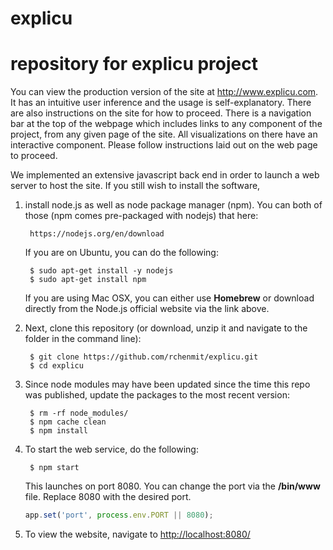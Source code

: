 explicu
===========

# repository for explicu project

You can view the production version of the site at http://www.explicu.com. It has an intuitive user inference and the usage is self-explanatory.  There are also instructions on the site for how to proceed. There is a navigation bar at the top of the webpage which includes links to any component of the project, from any given page of the site. All visualizations on there have an interactive component. Please follow instructions laid out on the web page to proceed. 

We implemented an extensive javascript back end in order to launch a web server to host the site. If you still wish to install the software, 


1. install node.js as well as node package manager (npm). You can both of those (npm comes pre-packaged with nodejs) that here:

        https://nodejs.org/en/download
        
   If you are on Ubuntu, you can do the following:
   
        $ sudo apt-get install -y nodejs
        $ sudo apt-get install npm
   
   If you are using Mac OSX, you can either use **Homebrew** or download directly from the Node.js official website via the link above.

2. Next, clone this repository (or download, unzip it and navigate to the folder in the command line):
    
        $ git clone https://github.com/rchenmit/explicu.git
        $ cd explicu

3. Since node modules may have been updated since the time this repo was published, update the packages to the most recent version: 

        $ rm -rf node_modules/
        $ npm cache clean
        $ npm install
        
4. To start the web service, do the following:

        $ npm start

    This launches on port 8080. You can change the port via the **/bin/www** file. Replace 8080 with the desired port.
    
    
    ```javascript
    app.set('port', process.env.PORT || 8080);
    ```
5. To view the website, navigate to [http://localhost:8080/](http://localhost:8080/)

